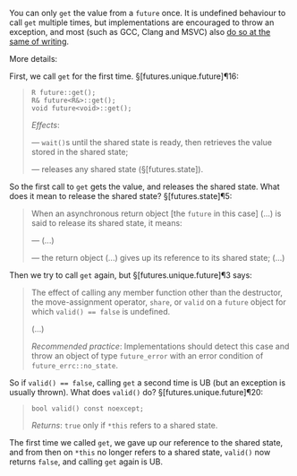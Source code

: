 You can only `get` the value from a `future` once. It is undefined behaviour to call `get` multiple times, but implementations are encouraged to throw an exception, and most (such as GCC, Clang and MSVC) also [do so at the same of writing](https://www.godbolt.org/z/aWeWsvrM5).

More details:

First, we call `get` for the first time. §[futures.unique.future]¶16:

> ```
> R future::get();
> R& future<R&>::get();
> void future<void>::get();
> ```
>
> *Effects*:
>
> — `wait()`s until the shared state is ready, then retrieves the value stored in the shared state;
>
> — releases any shared state (§[futures.state]).

So the first call to `get` gets the value, and releases the shared state. What does it mean to release the shared state? §[futures.state]¶5:

> When an asynchronous return object [the `future` in this case] (...) is said to release its shared state, it means:
>
> — (...)
>
> — the return object (...) gives up its reference to its shared state; (...)

Then we try to call `get` again, but §[futures.unique.future]¶3 says:

> The effect of calling any member function other than the destructor, the move-assignment operator, `share`, or `valid` on a `future` object for which `valid() == false` is undefined.
>
> (...)
>
> *Recommended practice*: Implementations should detect this case and throw an object of type `future_error` with an error condition of `future_errc​::​no_state`.

So if `valid() == false`, calling `get` a second time is UB (but an exception is usually thrown). What does `valid()` do? §[futures.unique.future]¶20:

> ```
> bool valid() const noexcept;
> ```
>
> *Returns*: `true` only if `*this` refers to a shared state.

The first time we called `get`, we gave up our reference to the shared state, and from then on `*this` no longer refers to a shared state, `valid()`  now returns `false`, and calling `get` again is UB.